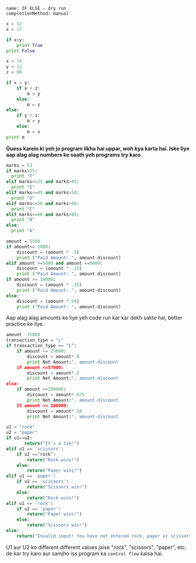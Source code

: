 ```ngMeta
name: IF ELSE - dry run
completionMethod: manual
```

```python
x = 12
x = 17

if x>y:
    print True
print False
```


```python
x = 34
y = 12
z = 90

if x > y:
    if x < z:
        m = y
    else:
        m = z
else: 
    if y > z:
        m = y
    else:
        m = x
print m
```
**Guess karein ki yeh jo program likha hai uppar, woh kya karta hai. Iske liye aap alag alag numbers ke saath yeh programs try karo.**

```python
marks = 53
if marks>25:
  print "F"
elif marks<=25 and marks>45:
  print "E"
elif marks<=45 and marks>50:
  print "D"
elif marks<=50 and marks>60:
  print "C"
elif marks<=60 and marks>80:
  print "B"
else:
  print "A"
```

```python
amount = 5500
if amount<= 2000:
    discount = (amount * .5)
    print ("Paid Amount: ", amount-discount)
elif amount >=5000 and amount <=6000:
    discount = (amount * .25)
    print ("Paid Amount: ", amount-discount)
if amount >= 10000:
    discount = (amount * .35)
    print ("Paid Amount: ", amount-discount)
else:
    discount = (amount *.50)
    print ("Paid Amount: ", amount-discount)
```
Aap alag alag amounts ke liye yeh code run kar kar dekh sakte hai, better practice ke liye.


```python
amount  35000
transaction_type = "L"
if transaction_type == "L":
    if amount <= 25000:
        discount = amount*.0
        print Net Amount:", amount-discount
    if amount <=57000:
        discount = amount*.5
        print Net Amount:", amount-discount
else:
    if amount <=100000:
        discount = amount*.075
        print Net Amount:", amount-discount
    If amount >= 100000:
        discount = amount*.10
        print Net Amount:", amount-discount
```

```python
u1 = "rock"
u2 = "paper"
if u1==u2:
       return("It's a tie!")
elif u1 == 'scissors':
    if u2 ==’rock’:
        return("Rock wins!")
    else:
        return("Paper wins!")
elif u1 == 'paper':
    if u2 == 'scissors':
        return("Scissors win!")
    else:
        return("Rock wins!")
elif u1 == 'rock':
    if u2 == 'paper':
        return("Paper wins!")
    else:
        return("Scissors win!")
else:
    return("Invalid input! You have not entered rock, paper or scissors, try again.")
```

U1 aur U2 ko different different values jaise "rock", "scissors", "paper", etc. de kar try karo aur samjho iss program ka `control flow` kaisa hai.